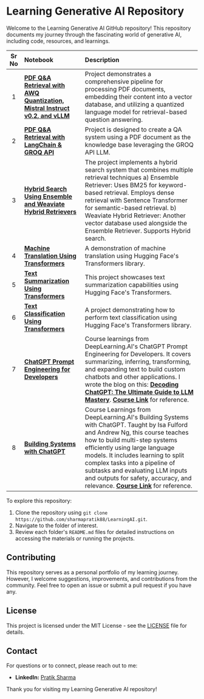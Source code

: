 # Learning Generative AI Repository

Welcome to the Learning Generative AI GitHub repository! 
This repository documents my journey through the fascinating world of generative AI, including code, resources, and learnings.

| Sr No | Notebook                                                                                                                                                                                                                             | Description                                                                                                                                                                                                                                                                                                                                                                                                                                                               |
|:-----:|:-------------------------------------------------------------------------------------------------------------------------------------------------------------------------------------------------------------------------------------|:--------------------------------------------------------------------------------------------------------------------------------------------------------------------------------------------------------------------------------------------------------------------------------------------------------------------------------------------------------------------------------------------------------------------------------------------------------------------------|
|   1   | **[PDF Q&A Retrieval with AWQ Quantization, Mistral Instruct v0.2, and vLLM](https://github.com/sharmapratik88/Learning-Generative-AI/blob/main/Chat%20with%20PDF/AWQ%20Quantization/Chat%20with%20PDF%20AWQ%20Quantization.ipynb)** | Project demonstrates a comprehensive pipeline for processing PDF documents, embedding their content into a vector database, and utilizing a quantized language model for retrieval-based question answering.                                                                                                                                                                                                                                                              | 
|   2   | **[PDF Q&A Retrieval with LangChain & GROQ API](https://github.com/sharmapratik88/Learning-Generative-AI/blob/main/Chat%20with%20PDF/GROQ%20API/chat_with_pdf_groq.py)**                                                             | Project is designed to create a QA system using a PDF document as the knowledge base leveraging the GROQ API LLM.                                                                                                                                                                                                                                                                                                                                                         |                                                                                                                                                                                                                                                                                                                                                                                                                                                                           |
|   3   | **[Hybrid Search Using Ensemble and Weaviate Hybrid Retrievers](https://github.com/sharmapratik88/Learning-Generative-AI/blob/main/Hybrid%20Search/Hybrid%20Search%20Ensemble%20%26%20Weaviate%20Hybrid%20Retriever.ipynb)**         | The project implements a hybrid search system that combines multiple retrieval techniques a) Ensemble Retriever: Uses BM25 for keyword-based retrieval. Employs dense retrieval with Sentence Transformer for semantic-based retrieval. b) Weaviate Hybrid Retriever: Another vector database used alongside the Ensemble Retriever. Supports Hybrid search.                                                                                                              |
|   4   | **[Machine Translation Using Transformers](https://github.com/sharmapratik88/Learning-Generative-AI/blob/main/NLP_HuggingFace_LLMs/01_HF_Machine_Translation.ipynb)**                                                                | A demonstration of machine translation using Hugging Face's Transformers library.                                                                                                                                                                                                                                                                                                                                                                                         |
|   5   | **[Text Summarization Using Transformers](https://github.com/sharmapratik88/Learning-Generative-AI/blob/main/NLP_HuggingFace_LLMs/02_HF_Text_Summarizer.ipynb)**                                                                     | This project showcases text summarization capabilities using Hugging Face's Transformers.                                                                                                                                                                                                                                                                                                                                                                                 |
|   6   | **[Text Classification Using Transformers](https://github.com/sharmapratik88/Learning-Generative-AI/blob/main/NLP_HuggingFace_LLMs/03_HF_Text_Classification.ipynb)**                                                                | A project demonstrating how to perform text classification using Hugging Face's Transformers library.                                                                                                                                                                                                                                                                                                                                                                     |
|   7   | **[ChatGPT Prompt Engineering for Developers](https://github.com/sharmapratik88/LearningAI/tree/main/DeepLearning.AI/01_ChatGPT_Prompt_Engineering_Developers)**                                                                     | Course learnings from DeepLearning.AI's ChatGPT Prompt Engineering for Developers. It covers summarizing, inferring, transforming, and expanding text to build custom chatbots and other applications. I wrote the blog on this: **[Decoding ChatGPT: The Ultimate Guide to LLM Mastery](https://pratikdsharma.com/chatgpt-prompt-engineering/)**. **[Course Link](https://www.deeplearning.ai/short-courses/chatgpt-prompt-engineering-for-developers/)** for reference. |
|   8   | **[Building Systems with ChatGPT](https://github.com/sharmapratik88/LearningAI/tree/main/DeepLearning.AI/02_Building_Systems_with_OpenAI_API)**                                                                                      | Course Learnings from DeepLearning.AI's Building Systems with ChatGPT. Taught by Isa Fulford and Andrew Ng, this course teaches how to build multi-step systems efficiently using large language models. It includes learning to split complex tasks into a pipeline of subtasks and evaluating LLM inputs and outputs for safety, accuracy, and relevance. **[Course Link](https://www.deeplearning.ai/short-courses/building-systems-with-chatgpt/)** for reference.    |

To explore this repository:

1. Clone the repository using `git clone https://github.com/sharmapratik88/LearningAI.git`.
2. Navigate to the folder of interest.
3. Review each folder's `README.md` files for detailed instructions on accessing the materials or running the projects.

## Contributing

This repository serves as a personal portfolio of my learning journey. However, I welcome suggestions, improvements, and contributions from the community. Feel free to open an issue or submit a pull request if you have any.

## License

This project is licensed under the MIT License - see the [LICENSE](https://github.com/sharmapratik88/LearningAI/blob/main/LICENSE) file for details.

## Contact

For questions or to connect, please reach out to me:
- **LinkedIn:** [Pratik Sharma](https://linkedin.com/in/sharmapratikd)

Thank you for visiting my Learning Generative AI repository!
